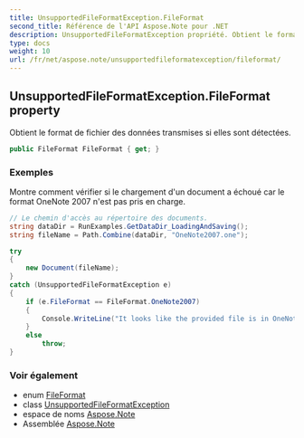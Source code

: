 ```yaml
---
title: UnsupportedFileFormatException.FileFormat
second_title: Référence de l'API Aspose.Note pour .NET
description: UnsupportedFileFormatException propriété. Obtient le format de fichier des données transmises si elles sont détectées.
type: docs
weight: 10
url: /fr/net/aspose.note/unsupportedfileformatexception/fileformat/
---
```

## UnsupportedFileFormatException.FileFormat property

Obtient le format de fichier des données transmises si elles sont détectées.

```csharp
public FileFormat FileFormat { get; }
```

### Exemples

Montre comment vérifier si le chargement d'un document a échoué car le format OneNote 2007 n'est pas pris en charge.

```csharp
// Le chemin d'accès au répertoire des documents.
string dataDir = RunExamples.GetDataDir_LoadingAndSaving();
string fileName = Path.Combine(dataDir, "OneNote2007.one");

try
{
    new Document(fileName);
}
catch (UnsupportedFileFormatException e)
{
    if (e.FileFormat == FileFormat.OneNote2007)
    {
        Console.WriteLine("It looks like the provided file is in OneNote 2007 format that is not supported.");
    }
    else
        throw;
}
```

### Voir également

* enum [FileFormat](../../fileformat/)
* class [UnsupportedFileFormatException](../)
* espace de noms [Aspose.Note](../../unsupportedfileformatexception/)
* Assemblée [Aspose.Note](../../../)


